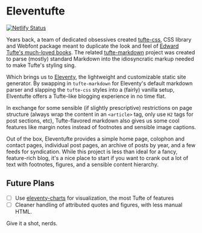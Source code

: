 # Eleventufte

[![Netlify Status](https://api.netlify.com/api/v1/badges/3ff3300b-a127-49a9-bdfd-1833a76e4ea9/deploy-status)](https://eleventufte.netlify.app)

Years back, a team of dedicated obsessives created
[tufte-css](https://github.com/edwardtufte/tufte-css), CSS library and Webfont
package meant to duplicate the look and feel of
[Edward Tufte's much-loved books](https://www.edwardtufte.com/tufte/). The
related [tufte-markdown](https://github.com/luhmann/tufte-markdown) project was
created to parse (mostly) standard Markdown into the idiosyncratic markup needed
to make Tufte's styling sing.

Which brings us to [Eleventy](https://11ty.dev), the lightweight and
customizable static site generator. By swapping in `tufte-markdown` for
Eleventy's default markdown parser and slapping the `tufte-css` styles into a
(fairly) vanilla setup, Elventufte offers a Tufte-like blogging experience in no
time flat.

In exchange for some sensible (if slightly prescriptive) restrictions on page
structure (always wrap the content in an `<article>` tag, only use `H2` tags for
post sections, etc), Tufte-flavored markdown also gives us some cool features
like margin notes instead of footnotes and sensible image captions.

Out of the box, Eleventufte provides a simple home page, colophon and contact
pages, individual post pages, an archive of posts by year, and a few feeds for
syndication. While this project is less than ideal for a fancy, feature-rich
blog, it's a nice place to start if you want to crank out a lot of text with
footnotes, figures, and a sensible content hierarchy.

## Future Plans

- [ ] Use
      [eleventy-charts](https://github.com/idris-maps/eleventy-charts#readme)
      for visualization, the most Tufte of features
- [ ] Cleaner handling of attributed quotes and figures, with less manual HTML.

Give it a shot, nerds.
